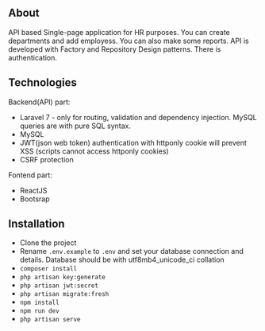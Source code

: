 ## About

API based Single-page application for HR purposes. You can create departments and add employess. You can also make some reports. API is developed with Factory and Repository Design patterns. There is authentication.

## Technologies

Backend(API) part:

- Laravel 7 - only for routing, validation and dependency injection. MySQL queries are with pure SQL syntax.
- MySQL
- JWT(json web token) authentication with httponly cookie will prevent XSS (scripts cannot access httponly cookies)
- CSRF protection

Fontend part:

- ReactJS
- Bootsrap

## Installation

- Clone the project
- Rename `.env.example` to `.env` and set your database connection and details. Database should be with utf8mb4_unicode_ci collation
- `composer install`
- `php artisan key:generate`
- `php artisan jwt:secret`
- `php artisan migrate:fresh`
- `npm install`
- `npm run dev`
- `php artisan serve`